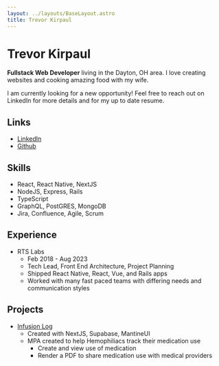 ```yaml
---
layout: ../layouts/BaseLayout.astro
title: Trevor Kirpaul
---
```


# Trevor Kirpaul

<b>Fullstack Web Developer</b> living in the Dayton, OH area. I love creating websites and cooking amazing food with my wife.

I am currently looking for a new opportunity! Feel free to reach out on LinkedIn for more details and for my up to date resume.

## Links

- [LinkedIn](https://www.linkedin.com/in/trevorkirpaul/)
- [Github](https://github.com/trevorkirpaul)

## Skills

- React, React Native, NextJS
- NodeJS, Express, Rails
- TypeScript
- GraphQL, PostGRES, MongoDB
- Jira, Confluence, Agile, Scrum

## Experience

- RTS Labs
  - Feb 2018 - Aug 2023
  - Tech Lead, Front End Architecture, Project Planning
  - Shipped React Native, React, Vue, and Rails apps
  - Worked with many fast paced teams with differing needs and communication styles

## Projects

- [Infusion Log](https://www.infusion-log.com)
  - Created with NextJS, Supabase, MantineUI
  - MPA created to help Hemophiliacs track their medication use
    - Create and view use of medication
    - Render a PDF to share medication use with medical providers
